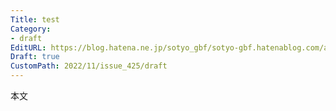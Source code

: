 ```yaml
---
Title: test
Category:
- draft
EditURL: https://blog.hatena.ne.jp/sotyo_gbf/sotyo-gbf.hatenablog.com/atom/entry/4207112889940513001
Draft: true
CustomPath: 2022/11/issue_425/draft
---
```


本文
